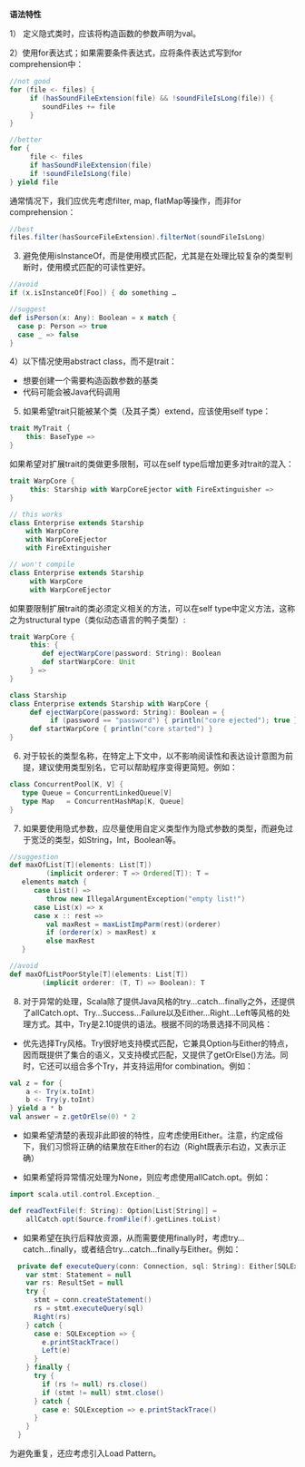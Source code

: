 **语法特性**

1） 定义隐式类时，应该将构造函数的参数声明为val。

2）使用for表达式；如果需要条件表达式，应将条件表达式写到for comprehension中：
```scala
//not good
for (file <- files) {
     if (hasSoundFileExtension(file) && !soundFileIsLong(file)) {
        soundFiles += file
     }
}

//better
for {
     file <- files
     if hasSoundFileExtension(file)
     if !soundFileIsLong(file)
} yield file
```

通常情况下，我们应优先考虑filter, map, flatMap等操作，而非for comprehension：
```scala
//best
files.filter(hasSourceFileExtension).filterNot(soundFileIsLong) 
```

3) 避免使用isInstanceOf，而是使用模式匹配，尤其是在处理比较复杂的类型判断时，使用模式匹配的可读性更好。   
```scala
//avoid
if (x.isInstanceOf[Foo]) { do something …

//suggest
def isPerson(x: Any): Boolean = x match {
  case p: Person => true
  case _ => false
} 
```

4）以下情况使用abstract class，而不是trait：
* 想要创建一个需要构造函数参数的基类
* 代码可能会被Java代码调用

5) 如果希望trait只能被某个类（及其子类）extend，应该使用self type：
```scala
trait MyTrait {
    this: BaseType =>
}
```

如果希望对扩展trait的类做更多限制，可以在self type后增加更多对trait的混入：
```scala
trait WarpCore {
     this: Starship with WarpCoreEjector with FireExtinguisher =>
}

// this works
class Enterprise extends Starship
    with WarpCore
    with WarpCoreEjector
    with FireExtinguisher

// won't compile
class Enterprise extends Starship
     with WarpCore
     with WarpCoreEjector
```

如果要限制扩展trait的类必须定义相关的方法，可以在self type中定义方法，这称之为structural type（类似动态语言的鸭子类型）:
```scala
trait WarpCore {
     this: {
        def ejectWarpCore(password: String): Boolean
        def startWarpCore: Unit
     } =>
}

class Starship
class Enterprise extends Starship with WarpCore {
     def ejectWarpCore(password: String): Boolean = {
          if (password == "password") { println("core ejected"); true } else false }
     def startWarpCore { println("core started") }
}
```

6) 对于较长的类型名称，在特定上下文中，以不影响阅读性和表达设计意图为前提，建议使用类型别名，它可以帮助程序变得更简短。例如：
```scala
class ConcurrentPool[K, V] {
   type Queue = ConcurrentLinkedQueue[V]
   type Map   = ConcurrentHashMap[K, Queue]  
}
```

7) 如果要使用隐式参数，应尽量使用自定义类型作为隐式参数的类型，而避免过于宽泛的类型，如String，Int，Boolean等。
```scala
//suggestion
def maxOfList[T](elements: List[T])
         (implicit orderer: T => Ordered[T]): T =
   elements match {
      case List() =>
         throw new IllegalArgumentException("empty list!")
      case List(x) => x
      case x :: rest =>
         val maxRest = maxListImpParm(rest)(orderer)
         if (orderer(x) > maxRest) x
         else maxRest
   }

//avoid
def maxOfListPoorStyle[T](elements: List[T])
        (implicit orderer: (T, T) => Boolean): T
```

8) 对于异常的处理，Scala除了提供Java风格的try...catch...finally之外，还提供了allCatch.opt、Try…Success…Failure以及Either…Right…Left等风格的处理方式。其中，Try是2.10提供的语法。根据不同的场景选择不同风格：

* 优先选择Try风格。Try很好地支持模式匹配，它兼具Option与Either的特点，因而既提供了集合的语义，又支持模式匹配，又提供了getOrElse()方法。同时，它还可以组合多个Try，并支持运用for combination。例如：
``` scala
val z = for {
    a <- Try(x.toInt) 
    b <- Try(y.toInt)
} yield a * b
val answer = z.getOrElse(0) * 2
```

* 如果希望清楚的表现非此即彼的特性，应考虑使用Either。注意，约定成俗下，我们习惯将正确的结果放在Either的右边（Right既表示右边，又表示正确）

* 如果希望将异常情况处理为None，则应考虑使用allCatch.opt。例如：
```scala
import scala.util.control.Exception._

def readTextFile(f: String): Option[List[String]] =     
    allCatch.opt(Source.fromFile(f).getLines.toList)
```

* 如果希望在执行后释放资源，从而需要使用finally时，考虑try…catch...finally，或者结合try...catch...finally与Either。例如：
```scala
  private def executeQuery(conn: Connection, sql: String): Either[SQLException, ResultSet] = {
    var stmt: Statement = null
    var rs: ResultSet = null
    try {
      stmt = conn.createStatement()
      rs = stmt.executeQuery(sql)
      Right(rs)
    } catch {
      case e: SQLException => {
        e.printStackTrace()
        Left(e)
      }
    } finally {
      try {
        if (rs != null) rs.close()
        if (stmt != null) stmt.close()
      } catch {
        case e: SQLException => e.printStackTrace()
      }
    }
  }
```

为避免重复，还应考虑引入Load Pattern。 